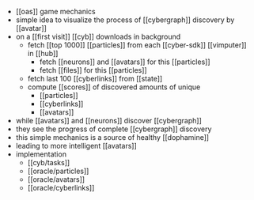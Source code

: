 - [[oas]] game mechanics
- simple idea to visualize the process of [[cybergraph]] discovery by [[avatar]]
- on a [[first visit]] [[cyb]] downloads in background
	- fetch [[top 1000]] [[particles]] from each [[cyber-sdk]] [[vimputer]] in [[hub]]
		- fetch [[neurons]] and [[avatars]] for this [[particles]]
		- fetch [[files]] for this [[particles]]
	- fetch last 100 [[cyberlinks]] from [[state]]
	- compute [[scores]] of discovered amounts of unique
		- [[particles]]
		- [[cyberlinks]]
		- [[avatars]]
- while [[avatars]] and [[neurons]] discover [[cybergraph]]
- they see the progress of complete [[cybergraph]] discovery
- this simple mechanics is a source of healthy [[dophamine]]
- leading to more intelligent [[avatars]]
- implementation
	- [[cyb/tasks]]
	- [[oracle/particles]]
	- [[oracle/avatars]]
	- [[oracle/cyberlinks]]